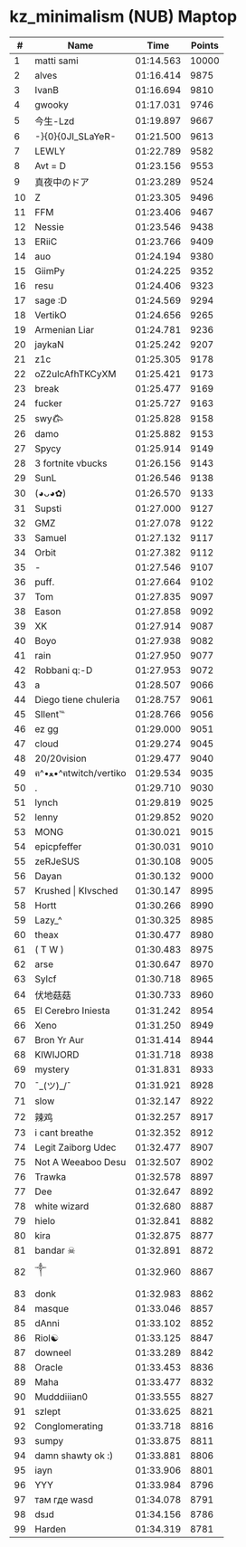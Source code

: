 # kz_minimalism (NUB) Maptop

|  # | Name | Time | Points |
|-------------- | -------------- | -------------- | -------------- | 
| 1 | matti sami | 01:14.563 | 10000 | 
| 2 | alves | 01:16.414 | 9875 | 
| 3 | IvanB | 01:16.694 | 9810 | 
| 4 | gwooky | 01:17.031 | 9746 | 
| 5 | 今生-Lzd | 01:19.897 | 9667 | 
| 6 | -}{0}{0JI_SLaYeR- | 01:21.500 | 9613 | 
| 7 | LEWLY | 01:22.789 | 9582 | 
| 8 | Avt = D | 01:23.156 | 9553 | 
| 9 | 真夜中のドア | 01:23.289 | 9524 | 
| 10 | Z | 01:23.305 | 9496 | 
| 11 | FFM | 01:23.406 | 9467 | 
| 12 | Nessie | 01:23.546 | 9438 | 
| 13 | ERiiC | 01:23.766 | 9409 | 
| 14 | auo | 01:24.194 | 9380 | 
| 15 | GiimPy | 01:24.225 | 9352 | 
| 16 | resu | 01:24.406 | 9323 | 
| 17 | sage :D | 01:24.569 | 9294 | 
| 18 | VertikO | 01:24.656 | 9265 | 
| 19 | Armenian Liar | 01:24.781 | 9236 | 
| 20 | jaykaN | 01:25.242 | 9207 | 
| 21 | z1c | 01:25.305 | 9178 | 
| 22 | oZ2ulcAfhTKCyXM | 01:25.421 | 9173 | 
| 23 | break | 01:25.477 | 9169 | 
| 24 | fucker | 01:25.727 | 9163 | 
| 25 | swy𐂃 | 01:25.828 | 9158 | 
| 26 | damo | 01:25.882 | 9153 | 
| 27 | Spycy | 01:25.914 | 9149 | 
| 28 | 3 fortnite vbucks | 01:26.156 | 9143 | 
| 29 | SunL | 01:26.546 | 9138 | 
| 30 | (◕ᴗ◕✿) | 01:26.570 | 9133 | 
| 31 | Supsti | 01:27.000 | 9127 | 
| 32 | GMZ | 01:27.078 | 9122 | 
| 33 | Samuel | 01:27.132 | 9117 | 
| 34 | Orbit | 01:27.382 | 9112 | 
| 35 | - | 01:27.546 | 9107 | 
| 36 | puff. | 01:27.664 | 9102 | 
| 37 | Tom | 01:27.835 | 9097 | 
| 38 | Eason | 01:27.858 | 9092 | 
| 39 | XK | 01:27.914 | 9087 | 
| 40 | Boyo | 01:27.938 | 9082 | 
| 41 | rain | 01:27.950 | 9077 | 
| 42 | Robbani q:-D | 01:27.953 | 9072 | 
| 43 | a | 01:28.507 | 9066 | 
| 44 | Diego tiene chuleria | 01:28.757 | 9061 | 
| 45 | SIlent℡ | 01:28.766 | 9056 | 
| 46 | ez gg | 01:29.000 | 9051 | 
| 47 | cloud | 01:29.274 | 9045 | 
| 48 | 20/20vision | 01:29.477 | 9040 | 
| 49 | ฅ^•ﻌ•^ฅtwitch/vertiko | 01:29.534 | 9035 | 
| 50 | . | 01:29.710 | 9030 | 
| 51 | lynch | 01:29.819 | 9025 | 
| 52 | lenny | 01:29.852 | 9020 | 
| 53 | MONG | 01:30.021 | 9015 | 
| 54 | epicpfeffer | 01:30.031 | 9010 | 
| 55 | zeRJeSUS | 01:30.108 | 9005 | 
| 56 | Dayan | 01:30.132 | 9000 | 
| 57 | Krushed \| Klvsched | 01:30.147 | 8995 | 
| 58 | Hortt | 01:30.266 | 8990 | 
| 59 | Lazy_^ | 01:30.325 | 8985 | 
| 60 | theax | 01:30.477 | 8980 | 
| 61 | ( T W ) | 01:30.483 | 8975 | 
| 62 | arse | 01:30.647 | 8970 | 
| 63 | Sylcf | 01:30.718 | 8965 | 
| 64 | 伏地菇菇 | 01:30.733 | 8960 | 
| 65 | El Cerebro Iniesta | 01:31.242 | 8954 | 
| 66 | Xeno | 01:31.250 | 8949 | 
| 67 | Bron Yr Aur | 01:31.414 | 8944 | 
| 68 | KIWIJORD | 01:31.718 | 8938 | 
| 69 | mystery | 01:31.831 | 8933 | 
| 70 | ¯\_(ツ)_/¯ | 01:31.921 | 8928 | 
| 71 | slow | 01:32.147 | 8922 | 
| 72 | 辣鸡 | 01:32.257 | 8917 | 
| 73 | i cant breathe | 01:32.352 | 8912 | 
| 74 | Legit Zaiborg Udec | 01:32.477 | 8907 | 
| 75 | Not A Weeaboo Desu | 01:32.507 | 8902 | 
| 76 | Trawka | 01:32.578 | 8897 | 
| 77 | Dee | 01:32.647 | 8892 | 
| 78 | white wizard | 01:32.680 | 8887 | 
| 79 | hielo | 01:32.841 | 8882 | 
| 80 | kira | 01:32.875 | 8877 | 
| 81 | bandar ☠ | 01:32.891 | 8872 | 
| 82 | ༒ | 01:32.960 | 8867 | 
| 83 | donk | 01:32.983 | 8862 | 
| 84 | masque | 01:33.046 | 8857 | 
| 85 | dAnni | 01:33.102 | 8852 | 
| 86 | Riol☯ | 01:33.125 | 8847 | 
| 87 | downeel | 01:33.289 | 8842 | 
| 88 | Oracle | 01:33.453 | 8836 | 
| 89 | Maha | 01:33.477 | 8832 | 
| 90 | Mudddiiian0 | 01:33.555 | 8827 | 
| 91 | szlept | 01:33.625 | 8821 | 
| 92 | Conglomerating | 01:33.718 | 8816 | 
| 93 | sumpy | 01:33.875 | 8811 | 
| 94 | damn shawty ok :) | 01:33.881 | 8806 | 
| 95 | iayn | 01:33.906 | 8801 | 
| 96 | YYY | 01:33.984 | 8796 | 
| 97 | там где wasd | 01:34.078 | 8791 | 
| 98 | dsɹd | 01:34.156 | 8786 | 
| 99 | Harden | 01:34.319 | 8781 | 

